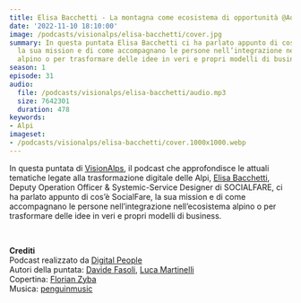 ```yaml
---
title: Elisa Bacchetti - La montagna come ecosistema di opportunità @Aosta
date: '2022-11-10 18:10:00'
image: /podcasts/visionalps/elisa-bacchetti/cover.jpg
summary: In questa puntata Elisa Bacchetti ci ha parlato appunto di cos’è SocialFare,
  la sua mission e di come accompagnano le persone nell’integrazione nell’ecosistema
  alpino o per trasformare delle idee in veri e propri modelli di business.
season: 1
episode: 31
audio:
  file: /podcasts/visionalps/elisa-bacchetti/audio.mp3
  size: 7642301
  duration: 478
keywords:
- Alpi
imageset:
- /podcasts/visionalps/elisa-bacchetti/cover.1000x1000.webp
---
```


In questa puntata di [VisionAlps](https://www.visionalps.com/), il podcast che approfondisce le attuali tematiche legate alla trasformazione digitale delle Alpi, [Elisa Bacchetti](https://www.linkedin.com/in/elisa-bacchetti-phd/), Deputy Operation Officer & Systemic-Service Designer di SOCIALFARE, ci ha parlato appunto di cos’è SocialFare, la sua mission e di come accompagnano le persone nell’integrazione nell’ecosistema alpino o per trasformare delle idee in veri e propri modelli di business.

<br>

**Crediti**<br>
Podcast realizzato da [Digital People](https://w3id.org/digitalpeople)<br>
Autori della puntata: [Davide Fasoli](https://www.linkedin.com/in/davide-fasoli-2b3246179/), [Luca Martinelli](https://www.linkedin.com/in/luca-martinelli/)<br>
Copertina: [Florian Zyba](https://www.linkedin.com/in/florian-zyba/)<br>
Musica: [penguinmusic](https://pixabay.com/users/penguinmusic-24940186/)